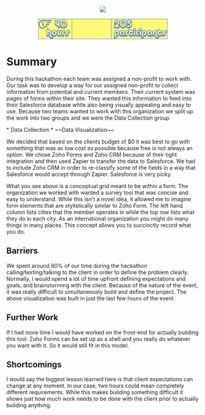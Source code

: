 <p align="center">
<img src="http://i.imgur.com/YCOsFEW.gif">
</p>
<p align="center">
<img src="https://github.com/squigglydonut/portfolio/blob/master/Paypal-Opportunity-Hack-2016/imgs/banner.png">
</p>
<h1>Summary</h1>
<p>During this hackathon each team was assigned a non-profit to work with. Our task was to develop a way for our assigned non-profit to collect information from potential and current members. Their current system was pages of forms within their site. They wanted this information to feed into their Salesforce database while also being visually appealing and easy to use. Because two teams wanted to work with this organization we split up the work into two groups and we were the Data Collection group.</p>
* Data Collection 
* ~~Data Visualization~~

<p>We decided that based on the clients budget of $0 it was best to go with something that was as low cost as possible because free is not always an option. We chose Zoho Forms and Zoho CRM because of their tight integration and then used Zapier to transfer the data to Salesforce. We had to include Zoho CRM in order to re-classify some of the fields in a way that Salesforce would accept through Zapier. Salesforce is very picky.</p>

<p>What you see above is a conceptual grid meant to be within a form. The organization we worked with wanted a survey tool that was concise and easy to understand. While this isn't a novel idea, it allowed me to imagine form elements that are stylistically similar to Zoho Form. The left hand column lists cities that the member operates in while the top row lists what they do in each city. As an international organization you might do many things in many places. This concept allows you to succinctly record what you do.</p>


<h2>Barriers</h2>
<p>We spent around 80% of our time during the hackathon calling/texting/talking to the client in order to define the problem clearly. Normally, I would spend a lot of time upfront defining expectations and goals, and brainstorming with the client. Because of the nature of the event, it was really difficult to simultaneously build and define the project. The above visualization was built in just the last few hours of the event.</p>


<h2>Further Work</h2>
<p>If I had more time I would have worked on the front-end for actually building this tool. Zoho Forms can be set up as a shell and you really do whatever you want with it. So it would still fit in this model.</p>


<h2>Shortcomings</h2>
<p>I would say the biggest lesson learned here is that client expectations can change at any moment. In our case, two hours could mean completely different requirements. While this makes building something difficult it shows just how much work needs to be done with the client prior to actually building anything.</p>
